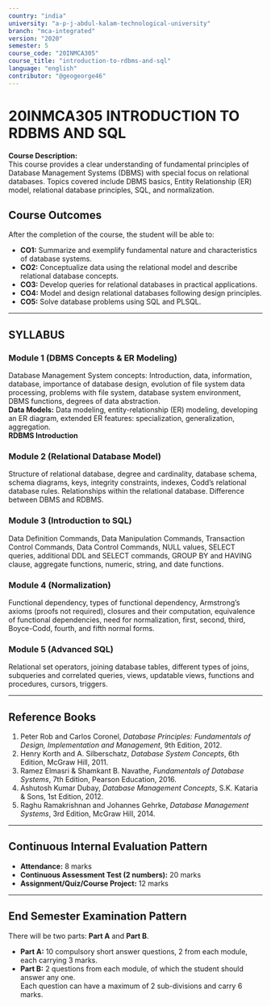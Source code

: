 ```yaml
---
country: "india"
university: "a-p-j-abdul-kalam-technological-university"
branch: "mca-integrated"
version: "2020"
semester: 5
course_code: "20INMCA305"
course_title: "introduction-to-rdbms-and-sql"
language: "english"
contributor: "@geogeorge46"
---
```


# 20INMCA305 INTRODUCTION TO RDBMS AND SQL

**Course Description:**  
This course provides a clear understanding of fundamental principles of Database Management Systems (DBMS) with special focus on relational databases. Topics covered include DBMS basics, Entity Relationship (ER) model, relational database principles, SQL, and normalization.

## Course Outcomes

After the completion of the course, the student will be able to:

- **CO1:** Summarize and exemplify fundamental nature and characteristics of database systems.  
- **CO2:** Conceptualize data using the relational model and describe relational database concepts.  
- **CO3:** Develop queries for relational databases in practical applications.  
- **CO4:** Model and design relational databases following design principles.  
- **CO5:** Solve database problems using SQL and PLSQL.

---

## SYLLABUS

### **Module 1 (DBMS Concepts & ER Modeling)**
Database Management System concepts: Introduction, data, information, database, importance of database design, evolution of file system data processing, problems with file system, database system environment, DBMS functions, degrees of data abstraction.  
**Data Models:** Data modeling, entity-relationship (ER) modeling, developing an ER diagram, extended ER features: specialization, generalization, aggregation.  
**RDBMS Introduction**

### **Module 2 (Relational Database Model)**
Structure of relational database, degree and cardinality, database schema, schema diagrams, keys, integrity constraints, indexes, Codd’s relational database rules. Relationships within the relational database. Difference between DBMS and RDBMS.

### **Module 3 (Introduction to SQL)**
Data Definition Commands, Data Manipulation Commands, Transaction Control Commands, Data Control Commands, NULL values, SELECT queries, additional DDL and SELECT commands, GROUP BY and HAVING clause, aggregate functions, numeric, string, and date functions.

### **Module 4 (Normalization)**
Functional dependency, types of functional dependency, Armstrong’s axioms (proofs not required), closures and their computation, equivalence of functional dependencies, need for normalization, first, second, third, Boyce-Codd, fourth, and fifth normal forms.

### **Module 5 (Advanced SQL)**
Relational set operators, joining database tables, different types of joins, subqueries and correlated queries, views, updatable views, functions and procedures, cursors, triggers.

---

## Reference Books

1. Peter Rob and Carlos Coronel, *Database Principles: Fundamentals of Design, Implementation and Management*, 9th Edition, 2012.  
2. Henry Korth and A. Silberschatz, *Database System Concepts*, 6th Edition, McGraw Hill, 2011.  
3. Ramez Elmasri & Shamkant B. Navathe, *Fundamentals of Database Systems*, 7th Edition, Pearson Education, 2016.  
4. Ashutosh Kumar Dubay, *Database Management Concepts*, S.K. Kataria & Sons, 1st Edition, 2012.  
5. Raghu Ramakrishnan and Johannes Gehrke, *Database Management Systems*, 3rd Edition, McGraw Hill, 2014.

---

## Continuous Internal Evaluation Pattern

- **Attendance:** 8 marks  
- **Continuous Assessment Test (2 numbers):** 20 marks  
- **Assignment/Quiz/Course Project:** 12 marks  

---

## End Semester Examination Pattern

There will be two parts: **Part A** and **Part B**.  
- **Part A:** 10 compulsory short answer questions, 2 from each module, each carrying 3 marks.  
- **Part B:** 2 questions from each module, of which the student should answer any one.  
Each question can have a maximum of 2 sub-divisions and carry 6 marks.
